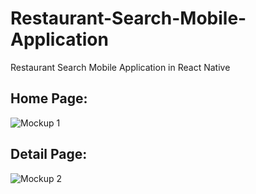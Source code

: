 # Restaurant-Search-Mobile-Application
Restaurant Search Mobile Application in React Native

## Home Page:

![Mockup 1](/mockup/mock1.jpg)

## Detail Page:

![Mockup 2](/mockup/mock2.jpg)

